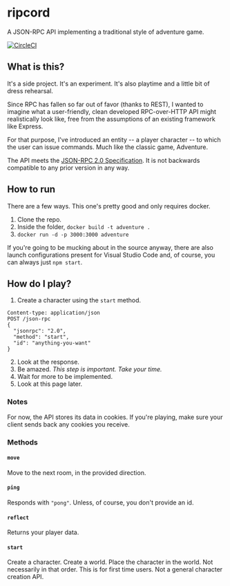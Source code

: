 # ripcord
A JSON-RPC API implementing a traditional style of adventure game.

[![CircleCI](https://circleci.com/gh/kryptx/ripcord.svg?style=svg)](https://circleci.com/gh/kryptx/ripcord)

## What is this?
It's a side project. It's an experiment. It's also playtime and a little bit of dress rehearsal.

Since RPC has fallen so far out of favor (thanks to REST), I wanted to imagine what a user-friendly, clean developed RPC-over-HTTP API might realistically look like, free from the assumptions of an existing framework like Express.

For that purpose, I've introduced an entity -- a player character -- to which the user can issue commands. Much like the classic game, Adventure.

The API meets the [JSON-RPC 2.0 Specification](http://www.jsonrpc.org/specification). It is not backwards compatible to any prior version in any way.

## How to run
There are a few ways. This one's pretty good and only requires docker.
1. Clone the repo.
10. Inside the folder, `docker build -t adventure .`
20. `docker run -d -p 3000:3000 adventure`

If you're going to be mucking about in the source anyway, there are also launch configurations present for Visual Studio Code and, of course, you can always just `npm start`.

## How do I play?
1. Create a character using the `start` method.
```
Content-type: application/json
POST /json-rpc
{
  "jsonrpc": "2.0",
  "method": "start",
  "id": "anything-you-want"
}
```
2. Look at the response.
4. Be amazed. _This step is important. Take your time._
5. Wait for more to be implemented.
8. Look at this page later.

### Notes

For now, the API stores its data in cookies. If you're playing, make sure your client sends back any cookies you receive.

### Methods
#### `move`
Move to the next room, in the provided direction.

#### `ping`
Responds with `"pong"`. Unless, of course, you don't provide an id.

#### `reflect`
Returns your player data.

#### `start`
Create a character. Create a world. Place the character in the world. Not necessarily in that order. This is for first time users. Not a general character creation API.
